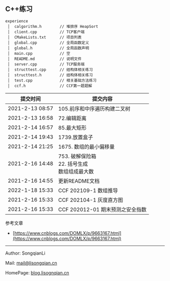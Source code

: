 
## C++练习


```text
experience
 │  calgorithm.h        // 堆排序 HeapSort
 │  client.cpp          // TCP客户端
 │  CMakeLists.txt      // 项目列表
 │  global.cpp          // 全局函数定义
 │  global.h            // 全局函数声明
 │  main.cpp            // 空
 │  README.md           // 说明文件
 │  server.cpp          // TCP服务端
 │  structtest.cpp      // 结构体相关练习
 │  structtest.h        // 结构体相关练习
 │  test.cpp            // 相关基础方法练习
 │  ccf.h               // CCF第一题题解
 ```

| 提交时间            | 提交内容                                  |
|-----------------|---------------------------------------|
| 2021-2-13 08:57 | 105.前序和中序遍历构建二叉树                      |
| 2021-2-13 16:58 | 72.编辑距离                               |
| 2021-2-14 16:57 | 85.最大矩形                               |
| 2021-2-14 19:43 | 1739.放置盒子                             |
| 2021-2-14 21:25 | 1675. 数组的最小偏移量                        |
| 2021-2-16 14:48 | 753. 破解保险箱 <br> 22. 括号生成 <br> 数组组成最大数 |
| 2021-2-16 14:55 | 更新README文档                            |
| 2022-1-18 15:33 | CCF 202109-1 数组推导                     |
| 2021-2-16 15:33 | CCF 202104-1 灰度直方图                    |
| 2021-2-16 15:33 | CCF 202012-01 期末预测之安全指数               |



参考文章
- [https://www.cnblogs.com/DOMLX/p/9663167.html](https://www.cnblogs.com/DOMLX/p/9663167.html)
___
Author: SongqianLi

Mail: [mail@lisongqian.cn](mailto://mail@lisongqian.cn)

HomePage: [blog.lisognqian.cn](https://blog.lisongqian.cn)